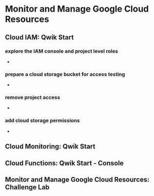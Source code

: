 # Monitor and Manage Google Cloud Resources
## Cloud IAM: Qwik Start
### explore the IAM console and project level roles
- 
### prepare a cloud storage bucket for access testing
- 
### remove project access
- 
### add cloud storage permissions
- 
## Cloud Monitoring: Qwik Start
###
## Cloud Functions: Qwik Start - Console
###
## Monitor and Manage Google Cloud Resources: Challenge Lab
###